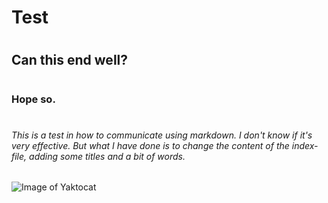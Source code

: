 # Test
# <h2> Can this end well? 
# <h3> Hope so. 
# <h6> This is a test in how to communicate using markdown. I don't know if it's very effective. But what I have done is to change the content of the index-file, adding some titles and a bit of words. 
![Image of Yaktocat](https://octodex.github.com/images/yaktocat.png)
